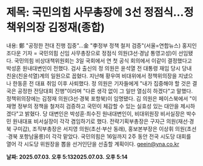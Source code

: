 # **제목: 국민의힘 사무총장에 3선 정점식…정책위의장 김정재(종합)**

  내용: 鄭 "공정한 전대 진행 집중"…金 "李정부 정책 철저 검증"(서울=연합뉴스) 홍지인 조다운 기자 = 국민의힘 신임 사무총장으로 정점식 의원(3선·경남 통영고성)이 선임됐다.     국민의힘 비상대책위원회는 3일 국회에서 연 첫 공식 회의에서 이같이 결정했다고 박성훈 원내대변인이 전했다.     검사 출신의 정 의원은 윤석열 전 대통령 재임 당시 당내 친윤(친윤석열)계의 일원으로 꼽혔다. 지난해 황우여 비대위에서 정책위의장을 지냈으나 한동훈 전 대표 취임 이후 사퇴했다.     정 의원은 기자들에게 "내가 집중해야 할 것은 결국은 공정한 전당대회 진행"이라며 "다른 생각 없이 그 일만 열심히 하겠다"고 말했다.     정책위의장에는 김정재 의원(3선·경북 포항북)이 임명됐다.    김 의원은 페이스북에서 "이재명 정부의 정책을 철저히 검증하고 국민이 체감할 수 있는 실효성 있는 대안을 제시하겠다"고 밝혔다.    당 대변인은 박성훈·최수진 원내대변인이, 비대위원장 비서실장은 박수민 원내대표 비서실장이 각각 겸임하기로 했다.     전략기획부총장은 구자근 의원(재선·경북 구미갑), 조직부총장은 서지영 의원(초선·부산 동래), 홍보본부장은 이상휘 의원(초선·경북 포항남울릉)이 각각 맡았다.    국민의힘은 16일까지 2주 동안 전국 시도당 대회를 열어 각 시도당 위원장을 뽑을 선거인단을 선출할 계획이다.     geein@yna.co.kr

  **날짜: 2025.07.03. 오후 5:132025.07.03. 오후 5:14**